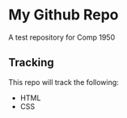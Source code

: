 # My Github Repo

A test repository for Comp 1950

## Tracking

This repo will track the following:
* HTML
* CSS
